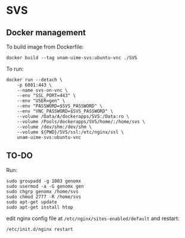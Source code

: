 # SVS

## Docker management

To build image from Dockerfile:

    docker build --tag unam-uime-svs:ubuntu-vnc ./SVS

To run:

    docker run --detach \
        -p 6081:443 \
        --name svs-on-vnc \
        --env "SSL_PORT=443" \
        --env "USER=gen" \
        --env "PASSWORD=$SVS_PASSWORD" \
        --env "VNC_PASSWORD=$SVS_PASSWORD" \
        --volume /Data/A/dockerapps/SVS:/Data:ro \
        --volume /Pools/dockerapps/SVS/home/:/home/svs \
        --volume /dev/shm:/dev/shm \
        --volume ${PWD}/SVS/ssl:/etc/nginx/ssl \
        unam-uime-svs:ubuntu-vnc

## TO-DO

Run:

    sudo groupadd -g 1003 genomx
    sudo usermod -a -G genomx gen
    sudo chgrp genomx /home/svs
    sudo chmod 2777 -R /home/svs
    sudo apt-get update
    sudo apt-get install htop

edit nginx config file at `/etc/nginx/sites-enabled/default` and restart:

    /etc/init.d/nginx restart